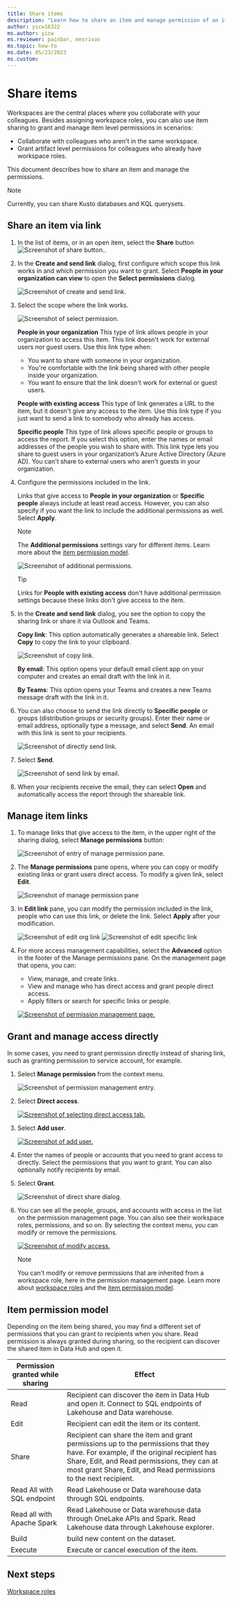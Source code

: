 ```yaml
---
title: Share items
description: "Learn how to share an item and manage permission of an item."
author: yicw16322
ms.author: yicw
ms.reviewer: painbar, mesrivas
ms.topic: how-to
ms.date: 05/23/2023
ms.custom: 
---
```


# Share items

Workspaces are the central places where you collaborate with your colleagues. Besides assigning workspace roles, you can also use item sharing to grant and manage item level permissions in scenarios:

- Collaborate with colleagues who aren't in the same workspace.
- Grant artifact level permissions for colleagues who already have workspace roles.

This document describes how to share an item and manage the permissions. 

> [!NOTE] 
> Currently, you can share Kusto databases and KQL querysets.

## Share an item via link

1. In the list of items, or in an open item, select the **Share** button ![Screenshot of share button.](media/share-items/share-button.png).
1. In the **Create and send link** dialog, first configure which scope this link works in and which permission you want to grant. Select **People in your organization can view** to open the **Select permissions** dialog.

    ![Screenshot of create and send link.](media/share-items/create-send-link.png)

1. Select the scope where the link works.

    ![Screenshot of select permission.](media/share-items/select-permission.png)

    **People in your organization** This type of link allows people in your organization to access this item. This link doesn't work for external users nor guest users. Use this link type when:

    - You want to share with someone in your organization.
    - You're comfortable with the link being shared with other people inside your organization.
    - You want to ensure that the link doesn't work for external or guest users.

    **People with existing access** This type of link generates a URL to the item, but it doesn't give any access to the item. Use this link type if you just want to send a link to somebody who already has access.

    **Specific people** This type of link allows specific people or groups to access the report. If you select this option, enter the names or email addresses of the people you wish to share with. This link type lets you share to guest users in your organization’s Azure Active Directory (Azure AD). You can't share to external users who aren't guests in your organization.

1. Configure the permissions included in the link.

    Links that give access to **People in your organization** or **Specific people** always include at least read access. However, you can also specify if you want the link to include the additional permissions as well. Select **Apply**.

    > [!NOTE] 
    > The **Additional permissions** settings vary for different items. Learn more about the [item permission model](#item-permission-model).

    ![Screenshot of additional permissions.](media/share-items/additional-permissions.png)

    > [!TIP] 
    > Links for **People with existing access** don't have additional permission settings because these links don't give access to the item.

1. In the **Create and send link** dialog, you see the option to copy the sharing link or share it via Outlook and Teams.

    **Copy link**: This option automatically generates a shareable link. Select **Copy** to copy the link to your clipboard.

    ![Screenshot of copy link.](media/share-items/copy-link.png)

    **By email**: This option opens your default email client app on your computer and creates an email draft with the link in it.

    **By Teams**: This option opens your Teams and creates a new Teams message draft with the link in it. 

1. You can also choose to send the link directly to **Specific people** or groups (distribution groups or security groups). Enter their name or email address, optionally type a message, and select **Send**. An email with this link is sent to your recipients.

    ![Screenshot of directly send link.](media/share-items/directly-send-link.png)

1. Select **Send**.

    ![Screenshot of send link by email.](media/share-items/send-link-by-email.png)

1. When your recipients receive the email, they can select **Open** and automatically access the report through the shareable link.

## Manage item links

1. To manage links that give access to the item, in the upper right of the sharing dialog, select **Manage permissions** button:

    ![Screenshot of entry of manage permission pane.](media/share-items/manage-permission-entry-1.png)

1. The **Manage permissions** pane opens, where you can copy or modify existing links or grant users direct access. To modify a given link, select **Edit**.

    ![Screenshot of manage permission pane](media/share-items/manage-permission-pane.png)

1. In **Edit link** pane, you can modify the permission included in the link, people who can use this link, or delete the link. Select **Apply** after your modification.

    ![Screenshot of edit org link](media/share-items/edit-link-1.png)
    ![Screenshot of edit specific link](media/share-items/edit-link-2.png)

1. For more access management capabilities, select the **Advanced** option in the footer of the Manage permissions pane. On the management page that opens, you can:

    - View, manage, and create links.
    - View and manage who has direct access and grant people direct access.
    - Apply filters or search for specific links or people.

    [ ![Screenshot of permission management page.](media/share-items/permission-management-page-1.png) ](media/share-items/permission-management-page-1.png#lightbox)

## Grant and manage access directly

In some cases, you need to grant permission directly instead of sharing link, such as granting permission to service account, for example. 

1. Select **Manage permission** from the context menu.

    ![Screenshot of permission management entry.](media/share-items/permission-management-entry.png)

1. Select **Direct access**.

    [ ![Screenshot of selecting direct access tab.](media/share-items/select-direct-access-tab.png) ](media/share-items/select-direct-access-tab.png#lightbox)

1. Select **Add user**.

    [ ![Screenshot of add user.](media/share-items/add-user.png) ](media/share-items/add-user.png#lightbox)

1. Enter the names of people or accounts that you need to grant access to directly. Select the permissions that you want to grant. You can also optionally notify recipients by email. 

1. Select **Grant**.
   
    ![Screenshot of direct share dialog.](media/share-items/direct-share-dialog.png)

1. You can see all the people, groups, and accounts with access in the list on the permission management page. You can also see their workspace roles, permissions, and so on. By selecting the context menu, you can modify or remove the permissions.

    [ ![Screenshot of modify access.](media/share-items/modify-access.png) ](media/share-items/modify-access.png#lightbox)

    > [!NOTE] 
    > You can't modify or remove permissions that are inherited from a workspace role, here in the permission management page. Learn more about [workspace roles](./roles-workspaces.md) and the [item permission model](#item-permission-model).

## Item permission model

Depending on the item being shared, you may find a different set of permissions that you can grant to recipients when you share. Read permission is always granted during sharing, so the recipient can discover the shared item in Data Hub and open it. 

|Permission granted while sharing|Effect|
|--- | --- |
|Read|Recipient can discover the item in Data Hub and open it. Connect to SQL endpoints of Lakehouse and Data warehouse.|
|Edit|Recipient can edit the item or its content.|
|Share|Recipient can share the item and grant permissions up to the permissions that they have. For example, if the original recipient has Share, Edit, and Read permissions, they can at most grant Share, Edit, and Read permissions to the next recipient.|
|Read All with SQL endpoint|Read Lakehouse or Data warehouse data through SQL endpoints.|
|Read all with Apache Spark|Read Lakehouse or Data warehouse data through OneLake APIs and Spark. Read Lakehouse data through Lakehouse explorer.|
|Build|build new content on the dataset.|
|Execute|Execute or cancel execution of the item.|


## Next steps

[Workspace roles](./roles-workspaces.md)